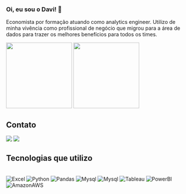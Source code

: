### Oi, eu sou o Davi! 👋
Economista por formação atuando como analytics engineer. Utilizo de minha vivência como profissional de negócio que migrou para a área de dados para trazer os melhores benefícios para todos os times.

</div>
<div>
  <img height= "180cm" src="https://github-readme-stats.vercel.app/api?username=GaldinoDavi&show_icons=true&theme=radical")/>
  <img height= "180cm" src="https://github-readme-stats.vercel.app/api/top-langs/?username=GaldinoDavi&layout=compact&theme=radical")>
</div>

## Contato
<div>
  <a href="https://www.linkedin.com/in/galdino-davi/" target="_blank"><img src="https://img.shields.io/badge/LinkedIn-0077B5?style=for-the-badge&logo=linkedin&logoColor=white")]target=_blank"></a>
  <a href="mailto:davi.hg123@gmail.com" target="_blank"><img src="https://img.shields.io/badge/Gmail-D14836?style=for-the-badge&logo=gmail&logoColor=white")]target=_blank"></a>
  
## Tecnologias que utilizo

<div style"display: inline_block"><br/>
  <img align="center"alt="Excel" src="https://img.shields.io/badge/Microsoft_Excel-217346?style=for-the-badge&logo=microsoft-excel&logoColor=white"/>  
  <img align="center"alt="Python" src="https://img.shields.io/badge/Python-14354C?style=for-the-badge&logo=python&logoColor=white"/>
  <img align="center"alt="Pandas" src="https://img.shields.io/badge/Pandas-2C2D72?style=for-the-badge&logo=pandas&logoColor=white"/>
  <img align="center"alt="Mysql" src="https://img.shields.io/badge/MySQL-005C84?style=for-the-badge&logo=mysql&logoColor=white"/>
  <img align="center"alt="Mysql" src="https://img.shields.io/badge/Microsoft_SQL_Server-CC2927?style=for-the-badge&logo=microsoft-sql-server&logoColor=white"/>
  <img align="center"alt="Tableau" src="https://img.shields.io/badge/Tableau-E97627?style=for-the-badge&logo=Tableau&logoColor=white"/>
  <img align="center"alt="PowerBI" src="https://img.shields.io/badge/PowerBI-F2C811?style=for-the-badge&logo=Power%20BI&logoColor=white"/>
  <img align="center"alt="AmazonAWS" src="https://img.shields.io/badge/Amazon_AWS-FF9900?style=for-the-badge&logo=amazonaws&logoColor=white"/>
   
</div><br/>
